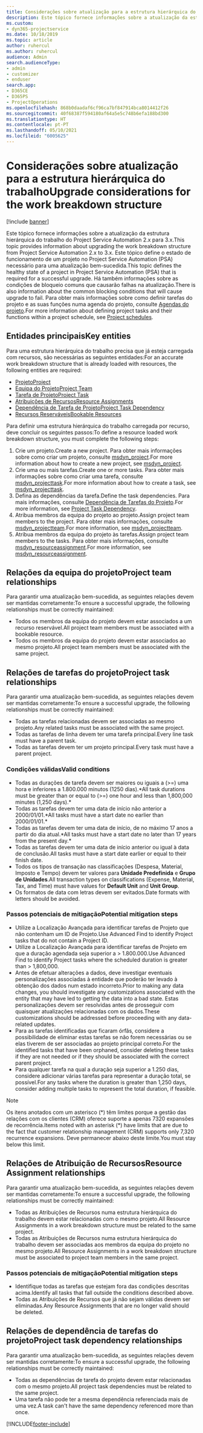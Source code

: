 ```yaml
---
title: Considerações sobre atualização para a estrutura hierárquica do trabalho
description: Este tópico fornece informações sobre a atualização da estrutura hierárquica do trabalho do Project Service Automation 2.x para 3.x.
ms.custom:
- dyn365-projectservice
ms.date: 10/18/2019
ms.topic: article
author: ruhercul
ms.author: ruhercul
audience: Admin
search.audienceType:
- admin
- customizer
- enduser
search.app:
- D365CE
- D365PS
- ProjectOperations
ms.openlocfilehash: 868b0daadaf6cf96ca7bf847914bca8014412f26
ms.sourcegitcommit: 40f68387f594180af64a5e5c748b6efa188bd300
ms.translationtype: HT
ms.contentlocale: pt-PT
ms.lasthandoff: 05/10/2021
ms.locfileid: "6005625"
---
```

# <a name="upgrade-considerations-for-the-work-breakdown-structure"></a><span data-ttu-id="533ba-103">Considerações sobre atualização para a estrutura hierárquica do trabalho</span><span class="sxs-lookup"><span data-stu-id="533ba-103">Upgrade considerations for the work breakdown structure</span></span>

[!include [banner](../includes/psa-now-project-operations.md)]

<span data-ttu-id="533ba-104">Este tópico fornece informações sobre a atualização da estrutura hierárquica do trabalho do Project Service Automation 2.x para 3.x.</span><span class="sxs-lookup"><span data-stu-id="533ba-104">This topic provides information about upgrading the work breakdown structure from Project Service Automation 2.x to 3.x.</span></span> <span data-ttu-id="533ba-105">Este tópico define o estado de funcionamento de um projeto no Project Service Automation (PSA) necessário para uma atualização bem-sucedida.</span><span class="sxs-lookup"><span data-stu-id="533ba-105">This topic defines the healthy state of a project in Project Service Automation (PSA) that is required for a successful upgrade.</span></span> <span data-ttu-id="533ba-106">Há também informações sobre as condições de bloqueio comuns que causarão falhas na atualização.</span><span class="sxs-lookup"><span data-stu-id="533ba-106">There is also information about the common blocking conditions that will cause upgrade to fail.</span></span> <span data-ttu-id="533ba-107">Para obter mais informações sobre como definir tarefas do projeto e as suas funções numa agenda do projeto, consulte [Agendas do projeto](project-creating.md).</span><span class="sxs-lookup"><span data-stu-id="533ba-107">For more information about defining project tasks and their functions within a project schedule, see [Project schedules](project-creating.md).</span></span>

## <a name="key-entities"></a><span data-ttu-id="533ba-108">Entidades principais</span><span class="sxs-lookup"><span data-stu-id="533ba-108">Key entities</span></span>
<span data-ttu-id="533ba-109">Para uma estrutura hierárquica do trabalho precisa que já esteja carregada com recursos, são necessárias as seguintes entidades:</span><span class="sxs-lookup"><span data-stu-id="533ba-109">For an accurate work breakdown structure that is already loaded with resources, the following entities are required:</span></span>

- [<span data-ttu-id="533ba-110">Projeto</span><span class="sxs-lookup"><span data-stu-id="533ba-110">Project</span></span>](/dynamics365/customerengagement/on-premises/developer/entities/msdyn_project)
- [<span data-ttu-id="533ba-111">Equipa do Projeto</span><span class="sxs-lookup"><span data-stu-id="533ba-111">Project Team</span></span>](/dynamics365/customerengagement/on-premises/developer/entities/msdyn_projectteam)
- [<span data-ttu-id="533ba-112">Tarefa de Projeto</span><span class="sxs-lookup"><span data-stu-id="533ba-112">Project Task</span></span>](/dynamics365/customerengagement/on-premises/developer/entities/msdyn_projecttask)
- [<span data-ttu-id="533ba-113">Atribuições de Recursos</span><span class="sxs-lookup"><span data-stu-id="533ba-113">Resource Assignments</span></span>](/dynamics365/customerengagement/on-premises/developer/entities/msdyn_resourceassignment)
- [<span data-ttu-id="533ba-114">Dependência de Tarefa de Projeto</span><span class="sxs-lookup"><span data-stu-id="533ba-114">Project Task Dependency</span></span>](/dynamics365/customerengagement/on-premises/developer/entities/msdyn_projecttaskdependency)
- [<span data-ttu-id="533ba-115">Recursos Reserváveis</span><span class="sxs-lookup"><span data-stu-id="533ba-115">Bookable Resources</span></span>](/dynamics365/customerengagement/on-premises/developer/entities/bookableresource)

<span data-ttu-id="533ba-116">Para definir uma estrutura hierárquica do trabalho carregada por recurso, deve concluir os seguintes passos:</span><span class="sxs-lookup"><span data-stu-id="533ba-116">To define a resource loaded work breakdown structure, you must complete the following steps:</span></span>

1. <span data-ttu-id="533ba-117">Crie um projeto.</span><span class="sxs-lookup"><span data-stu-id="533ba-117">Create a new project.</span></span> <span data-ttu-id="533ba-118">Para obter mais informações sobre como criar um projeto, consulte [msdyn_project](/dynamics365/customerengagement/on-premises/developer/entities/msdyn_project).</span><span class="sxs-lookup"><span data-stu-id="533ba-118">For more information about how to create a new project, see [msdyn_project](/dynamics365/customerengagement/on-premises/developer/entities/msdyn_project).</span></span>
2. <span data-ttu-id="533ba-119">Crie uma ou mais tarefas.</span><span class="sxs-lookup"><span data-stu-id="533ba-119">Create one or more tasks.</span></span> <span data-ttu-id="533ba-120">Para obter mais informações sobre como criar uma tarefa, consulte [msdyn_projecttask](/dynamics365/customerengagement/on-premises/developer/entities/msdyn_projecttask).</span><span class="sxs-lookup"><span data-stu-id="533ba-120">For more information about how to create a task, see [msdyn_projecttask](/dynamics365/customerengagement/on-premises/developer/entities/msdyn_projecttask).</span></span>
3. <span data-ttu-id="533ba-121">Defina as dependências da tarefa.</span><span class="sxs-lookup"><span data-stu-id="533ba-121">Define the task dependencies.</span></span> <span data-ttu-id="533ba-122">Para mais informações, consulte [Dependência de Tarefas do Projeto](/dynamics365/customerengagement/on-premises/developer/entities/msdyn_projecttaskdependency).</span><span class="sxs-lookup"><span data-stu-id="533ba-122">For more information, see [Project Task Dependency](/dynamics365/customerengagement/on-premises/developer/entities/msdyn_projecttaskdependency).</span></span>
4. <span data-ttu-id="533ba-123">Atribua membros da equipa do projeto ao projeto.</span><span class="sxs-lookup"><span data-stu-id="533ba-123">Assign project team members to the project.</span></span> <span data-ttu-id="533ba-124">Para obter mais informações, consulte [msdyn_projectteam](/dynamics365/customerengagement/on-premises/developer/entities/msdyn_projectteam).</span><span class="sxs-lookup"><span data-stu-id="533ba-124">For more information, see [msdyn_projectteam](/dynamics365/customerengagement/on-premises/developer/entities/msdyn_projectteam).</span></span>
5. <span data-ttu-id="533ba-125">Atribua membros da equipa do projeto às tarefas.</span><span class="sxs-lookup"><span data-stu-id="533ba-125">Assign project team members to the tasks.</span></span> <span data-ttu-id="533ba-126">Para obter mais informações, consulte [msdyn_resourceassignment](/dynamics365/customerengagement/on-premises/developer/entities/msdyn_resourceassignment).</span><span class="sxs-lookup"><span data-stu-id="533ba-126">For more information, see [msdyn_resourceassignment](/dynamics365/customerengagement/on-premises/developer/entities/msdyn_resourceassignment).</span></span>

## <a name="project-team-relationships"></a><span data-ttu-id="533ba-127">Relações da equipa do projeto</span><span class="sxs-lookup"><span data-stu-id="533ba-127">Project team relationships</span></span>

<span data-ttu-id="533ba-128">Para garantir uma atualização bem-sucedida, as seguintes relações devem ser mantidas corretamente:</span><span class="sxs-lookup"><span data-stu-id="533ba-128">To ensure a successful upgrade, the following relationships must be correctly maintained:</span></span>
- <span data-ttu-id="533ba-129">Todos os membros da equipa do projeto devem estar associados a um recurso reservável.</span><span class="sxs-lookup"><span data-stu-id="533ba-129">All project team members must be associated with a bookable resource.</span></span>
- <span data-ttu-id="533ba-130">Todos os membros da equipa do projeto devem estar associados ao mesmo projeto.</span><span class="sxs-lookup"><span data-stu-id="533ba-130">All project team members must be associated with the same project.</span></span> 

## <a name="project-task-relationships"></a><span data-ttu-id="533ba-131">Relações de tarefas do projeto</span><span class="sxs-lookup"><span data-stu-id="533ba-131">Project task relationships</span></span>
<span data-ttu-id="533ba-132">Para garantir uma atualização bem-sucedida, as seguintes relações devem ser mantidas corretamente:</span><span class="sxs-lookup"><span data-stu-id="533ba-132">To ensure a successful upgrade, the following relationships must be correctly maintained:</span></span>

- <span data-ttu-id="533ba-133">Todas as tarefas relacionadas devem ser associadas ao mesmo projeto.</span><span class="sxs-lookup"><span data-stu-id="533ba-133">Any related tasks must be associated with the same project.</span></span>
- <span data-ttu-id="533ba-134">Todas as tarefas de linha devem ter uma tarefa principal.</span><span class="sxs-lookup"><span data-stu-id="533ba-134">Every line task must have a parent task.</span></span>
- <span data-ttu-id="533ba-135">Todas as tarefas devem ter um projeto principal.</span><span class="sxs-lookup"><span data-stu-id="533ba-135">Every task must have a parent project.</span></span>

### <a name="valid-conditions"></a><span data-ttu-id="533ba-136">Condições válidas</span><span class="sxs-lookup"><span data-stu-id="533ba-136">Valid conditions</span></span>

- <span data-ttu-id="533ba-137">Todas as durações de tarefa devem ser maiores ou iguais a (>=) uma hora e inferiores a 1.800.000 minutos (1250 dias).\*</span><span class="sxs-lookup"><span data-stu-id="533ba-137">All task durations must be greater than or equal to (>=) one hour and less than 1,800,000 minutes (1,250 days).\*</span></span>
- <span data-ttu-id="533ba-138">Todas as tarefas devem ter uma data de início não anterior a 2000/01/01.\*</span><span class="sxs-lookup"><span data-stu-id="533ba-138">All tasks must have a start date no earlier than 2000/01/01.\*</span></span>
- <span data-ttu-id="533ba-139">Todas as tarefas devem ter uma data de início, de no máximo 17 anos a partir do dia atual.\*</span><span class="sxs-lookup"><span data-stu-id="533ba-139">All tasks must have a start date no later than 17 years from the present day.\*</span></span>
- <span data-ttu-id="533ba-140">Todas as tarefas devem ter uma data de início anterior ou igual à data de conclusão.</span><span class="sxs-lookup"><span data-stu-id="533ba-140">All tasks must have a start date earlier or equal to their finish date.</span></span>
- <span data-ttu-id="533ba-141">Todos os tipos de transação nas classificações (Despesa, Material, Imposto e Tempo) devem ter valores para **Unidade Predefinida** e **Grupo de Unidades**.</span><span class="sxs-lookup"><span data-stu-id="533ba-141">All transaction types on classifications (Expense, Material, Tax, and Time) must have values for **Default Unit** and **Unit Group**.</span></span>
- <span data-ttu-id="533ba-142">Os formatos de data com letras devem ser evitados.</span><span class="sxs-lookup"><span data-stu-id="533ba-142">Date formats with letters should be avoided.</span></span>

### <a name="potential-mitigation-steps"></a><span data-ttu-id="533ba-143">Passos potenciais de mitigação</span><span class="sxs-lookup"><span data-stu-id="533ba-143">Potential mitigation steps</span></span>
- <span data-ttu-id="533ba-144">Utilize a Localização Avançada para identificar tarefas de Projeto que não contenham um ID de Projeto.</span><span class="sxs-lookup"><span data-stu-id="533ba-144">Use Advanced Find to identify Project tasks that do not contain a Project ID.</span></span>
- <span data-ttu-id="533ba-145">Utilize a Localização Avançada para identificar tarefas de Projeto em que a duração agendada seja superior a > 1.800.000.</span><span class="sxs-lookup"><span data-stu-id="533ba-145">Use Advanced Find to identify Project tasks where the scheduled duration is greater than > 1,800,000.</span></span>
- <span data-ttu-id="533ba-146">Antes de efetuar alterações a dados, deve investigar eventuais personalizações associadas à entidade que poderão ter levado à obtenção dos dados num estado incorreto.</span><span class="sxs-lookup"><span data-stu-id="533ba-146">Prior to making any data changes, you should investigate any customizations associated with the entity that may have led to getting the data into a bad state.</span></span> <span data-ttu-id="533ba-147">Estas personalizações devem ser resolvidas antes de prosseguir com quaisquer atualizações relacionadas com os dados.</span><span class="sxs-lookup"><span data-stu-id="533ba-147">These customizations should be addressed before proceeding with any data-related updates.</span></span>
- <span data-ttu-id="533ba-148">Para as tarefas identificadas que ficaram órfãs, considere a possibilidade de eliminar estas tarefas se não forem necessárias ou se elas tiverem de ser associadas ao projeto principal correto.</span><span class="sxs-lookup"><span data-stu-id="533ba-148">For the identified tasks that have been orphaned, consider deleting these tasks if they are not needed or if they should be associated with the correct parent project.</span></span>
- <span data-ttu-id="533ba-149">Para qualquer tarefa na qual a duração seja superior a 1.250 dias, considere adicionar várias tarefas para representar a duração total, se possível.</span><span class="sxs-lookup"><span data-stu-id="533ba-149">For any tasks where the duration is greater than 1,250 days, consider adding multiple tasks to represent the total duration, if feasible.</span></span>

> [!NOTE]
> <span data-ttu-id="533ba-150">Os itens anotados com um asterisco (\*) têm limites porque a gestão das relações com os clientes (CRM) oferece suporte a apenas 7320 expansões de recorrência.</span><span class="sxs-lookup"><span data-stu-id="533ba-150">Items noted with an asterisk (\*) have limits that are due to the fact that customer relationship management (CRM) supports only 7,320 recurrence expansions.</span></span> <span data-ttu-id="533ba-151">Deve permanecer abaixo deste limite.</span><span class="sxs-lookup"><span data-stu-id="533ba-151">You must stay below this limit.</span></span>

## <a name="resource-assignment-relationships"></a><span data-ttu-id="533ba-152">Relações de Atribuição de Recursos</span><span class="sxs-lookup"><span data-stu-id="533ba-152">Resource Assignment relationships</span></span>
<span data-ttu-id="533ba-153">Para garantir uma atualização bem-sucedida, as seguintes relações devem ser mantidas corretamente:</span><span class="sxs-lookup"><span data-stu-id="533ba-153">To ensure a successful upgrade, the following relationships must be correctly maintained:</span></span>

- <span data-ttu-id="533ba-154">Todas as Atribuições de Recursos numa estrutura hierárquica do trabalho devem estar relacionadas com o mesmo projeto.</span><span class="sxs-lookup"><span data-stu-id="533ba-154">All Resource Assignments in a work breakdown structure must be related to the same project.</span></span>
- <span data-ttu-id="533ba-155">Todas as Atribuições de Recursos numa estrutura hierárquica do trabalho devem ser associadas aos membros da equipa do projeto no mesmo projeto.</span><span class="sxs-lookup"><span data-stu-id="533ba-155">All Resource Assignments in a work breakdown structure must be associated to project team members in the same project.</span></span>

### <a name="potential-mitigation-steps"></a><span data-ttu-id="533ba-156">Passos potenciais de mitigação</span><span class="sxs-lookup"><span data-stu-id="533ba-156">Potential mitigation steps</span></span>
- <span data-ttu-id="533ba-157">Identifique todas as tarefas que estejam fora das condições descritas acima.</span><span class="sxs-lookup"><span data-stu-id="533ba-157">Identify all tasks that fall outside the conditions described above.</span></span>  
- <span data-ttu-id="533ba-158">Todas as Atribuições de Recursos que já não sejam válidas devem ser eliminadas.</span><span class="sxs-lookup"><span data-stu-id="533ba-158">Any Resource Assignments that are no longer valid should be deleted.</span></span>

## <a name="project-task-dependency-relationships"></a><span data-ttu-id="533ba-159">Relações de dependência de tarefas do projeto</span><span class="sxs-lookup"><span data-stu-id="533ba-159">Project task dependency relationships</span></span>
<span data-ttu-id="533ba-160">Para garantir uma atualização bem-sucedida, as seguintes relações devem ser mantidas corretamente:</span><span class="sxs-lookup"><span data-stu-id="533ba-160">To ensure a successful upgrade, the following relationships must be correctly maintained:</span></span>

- <span data-ttu-id="533ba-161">Todas as dependências de tarefa do projeto devem estar relacionadas com o mesmo projeto.</span><span class="sxs-lookup"><span data-stu-id="533ba-161">All project task dependencies must be related to the same project.</span></span>
- <span data-ttu-id="533ba-162">Uma tarefa não pode ter a mesma dependência referenciada mais de uma vez.</span><span class="sxs-lookup"><span data-stu-id="533ba-162">A task can't have the same dependency referenced more than once.</span></span>


[!INCLUDE[footer-include](../includes/footer-banner.md)]